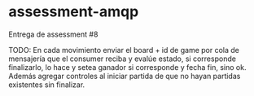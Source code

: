# assessment-amqp
Entrega de assessment #8

TODO:
    En cada movimiento enviar el board + id de game por cola de mensajería que el consumer reciba y evalúe estado,
    si corresponde finalizarlo, lo hace y setea ganador si corresponde y fecha fin, sino ok. Además agregar controles 
    al iniciar partida de que no hayan partidas existentes sin finalizar.